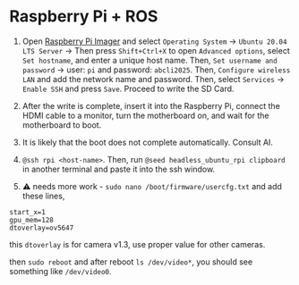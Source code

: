 # Raspberry Pi + ROS

1. Open [Raspberry Pi Imager](https://www.raspberrypi.com/software/) and select `Operating System` -> `Ubuntu 20.04 LTS Server` -> Then press `Shift+Ctrl+X` to open `Advanced options`, select `Set hostname`, and enter a unique host name. Then, `Set username and password` -> user: `pi` and password: `abcli2025`. Then, `Configure wireless LAN` and add the network name and password. Then, select `Services` -> `Enable SSH` and press `Save`. Proceed to write the SD Card.

2. After the write is complete, insert it into the Raspberry Pi, connect the HDMI cable to a monitor, turn the motherboard on, and wait for the motherboard to boot.

3. It is likely that the boot does not complete automatically. Consult AI.

4. `@ssh rpi <host-name>`. Then, run `@seed headless_ubuntu_rpi clipboard` in another terminal and paste it into the ssh window.

5. ⚠️ needs more work - `sudo nano /boot/firmware/usercfg.txt` and add these lines,

```init
start_x=1
gpu_mem=128
dtoverlay=ov5647
```

this `dtoverlay` is for camera v1.3, use proper value for other cameras.

then `sudo reboot` and after reboot `ls /dev/video*`, you should see something like `/dev/video0`.